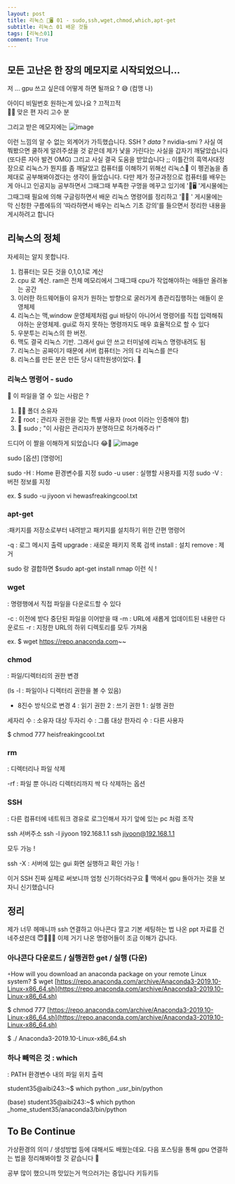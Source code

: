 ```yaml
---
layout: post
title: 리눅스 🐧🖥 01 - sudo,ssh,wget,chmod,which,apt-get
subtitle: 리눅스 01 배운 것들
tags: [리눅스01]
comment: True
---
```



## 모든 고난은 한 장의 메모지로 시작되었으니...
저 ... gpu 쓰고 싶은데 어떻게 하면 될까요 ? 
😅 (컴맹 나)

아이디 비밀번호 원하는게 있나요 ? 끄적끄적  
👨‍💻 맞은 편 자리 고수 분

그리고 받은 메모지에는
![image](https://user-images.githubusercontent.com/67775336/110200259-5f14d500-7ea0-11eb-921e-60f4c5c74de2.jpeg)

이런 느낌의 알 수 없는 외계어가 가득했습니다.
SSH ? _data_ ? nvidia-smi ? 
사실 여쭤봤으면 쿨하게 알려주셨을 것 같은데 제가 낯을 가린다는 사실을 갑자기 깨달았습니다 (또다른 자아 발견 OMG) 그리고 사실 결국 도움을 받았습니다 ;; 이틀간의 흑역사대정장으로 리눅스가 뭔지를 좀 깨달았고 컴퓨터를 이해하기 위해선 리눅스🐧 이 펭귄놈을 좀 제대로 공부해봐야겠다는 생각이 들었습니다. 다만 제가 정규과정으로 컴퓨터를 배우는게 아니고 인공지능 공부하면서 그때그때 부족한 구멍을 메꾸고 있기에 '🐧🖥 '게시물에는 그때그때 필요에 의해 구글링하면서 배운 리눅스 명령어를 정리하고 '🐧📗 ' 게시물에는 막 신청한 구름에듀의 '따라하면서 배우는 리눅스 기초 강의'를 들으면서 정리한 내용을 게시하려고 합니다

## 리눅스의 정체 
자세히는 알지 못합니다.
1. 컴퓨터는 모든 것을 0,1,0,1로 계산
2. cpu 로 계산. ram은 전체 메모리에서 그때그때 cpu가 작업해야하는 애들만 올려놓는 공간
3. 이러한 하드웨어들이 유저가 원하는 방향으로 굴러가게 총관리집행하는 애들이 운영체제
4. 리눅스는 맥,window 운영체제처럼 gui 바탕이 아니어서 명령어를 직접 입력해줘야하는 운영체제. gui로 하지 못하는 명령까지도 매우 효율적으로 할 수 있다 
5. 우분투는 리눅스의 한 버전. 
6. 맥도 결국 리눅스 기반. 그래서 gui 안 쓰고 터미널에 리눅스 명령내려도 됨
7. 리눅스는 공짜이기 때문에 서버 컴퓨터는 거의 다 리눅스를 쓴다
8. 리눅스를 만든 분은 만든 당시 대학원생이었다. 👀

### 리눅스 명령어 - sudo

📂 이 파일을 열 수 있는 사람은 ?

1. 🙋‍♀️ 폴더 소유자
2. 👸 root ; 관리자 권한을 갖는 특별 사용자 (root 이라는 인증해야 함)
3. 🧐 sudo ; "이 사람은 관리자가 분명하므로 허가해주라 !"

드디어 이 짤을 이해하게 되었습니다 😂🤣
![image](https://user-images.githubusercontent.com/67775336/110200287-7eabfd80-7ea0-11eb-89db-b5fb72fbf57a.jpeg)

sudo [옵션] [명령어]

sudo -H : Home 환경변수를 지정
sudo -u user : 실행할 사용자를 지정
sudo -V : 버전 정보를 지정

ex. $ sudo -u jiyoon vi hewasfreakingcool.txt

### apt-get
:패키지를 저장소로부터 내려받고 패키지를 설치하기 위한 간편 명령어 

-q : 로그 메시지 출력
upgrade : 새로운 패키지 목록 검색
install : 설치
remove : 제거

sudo 랑 결합하면 $sudo apt-get install nmap 이런 식 !

### wget
: 명령행에서 직접 파일을 다운로드할 수 있다

-c : 이전에 받다 중단된 파일을 이어받을 때
-m : URL에 새롭게 업데이트된 내용만 다운로드
-r : 지정한 URL의 하위 디렉토리를 모두 가져옴

ex. $ wget https://repo.anaconda.com~~

### chmod 
: 파일/디렉터리의 권한 변경
 
(ls -l : 파일이나 디렉터리 권한을 볼 수 있음)

* 8진수 방식으로 변경
4 : 읽기 권한
2 : 쓰기 권한
1 : 실행 권한

세자리 수 : 소유자 대상
두자리 수 : 그룹 대상
한자리 수 : 다른 사용자

$ chmod 777 heisfreakingcool.txt

### rm
: 디렉터리나 파일 삭제

-rf : 파일 뿐 아니라 디렉터리까지 싹 다 삭제하는 옵션

### SSH
: 다른 컴퓨터에 네트워크 경유로 로그인해서 자기 앞에 있는 pc 처럼 조작

ssh 서버주소
ssh -l jiyoon 192.168.1.1
ssh jiyoon@192.168.1.1 

모두 가능 ! 

ssh -X : 서버에 있는 gui 화면 실행하고 확인 가능 !

이거 SSH 진짜 실제로 써보니까 엄청 신기하더라구요 👀 맥에서 gpu 돌아가는 것을 보자니 신기했습니다

## 정리
제가 너무 헤매니까 ssh 연결하고 아나콘다 깔고 기본 세팅하는 법 나온 ppt 자료를 건네주셨은데 😇🙇🏻‍♀️
이제 거기 나온 명령어들이 조금 이해가 갑니다.

### 아나콘다 다운로드 / 실행권한 get / 실행 (다운)
◦How will you download an anaconda package on your remote Linux system?
$ wget  [https://repo.anaconda.com/archive/Anaconda3-2019.10-Linux-x86_64.sh](https://repo.anaconda.com/archive/Anaconda3-2019.10-Linux-x86_64.sh)

$ chmod 777  [https://repo.anaconda.com/archive/Anaconda3-2019.10-Linux-x86_64.sh](https://repo.anaconda.com/archive/Anaconda3-2019.10-Linux-x86_64.sh) 

$ ./ Anaconda3-2019.10-Linux-x86_64.sh

### 하나 빼먹은 것 : which
: PATH 환경변수 내의 파일 위치 출력

student35@aibi243:~$ which python
_usr_bin/python


(base) student35@aibi243:~$ which python
_home_student35/anaconda3/bin/python

## To Be Continue
가상환경의 의미 / 생성방법 등에 대해서도 배웠는데요. 다음 포스팅을 통해 gpu 연결하는 법을 정리해봐야할 것 같습니다 🙂

공부 많이 했으니까 맛있는거 먹으러가는 중입니다  키듀키듀
